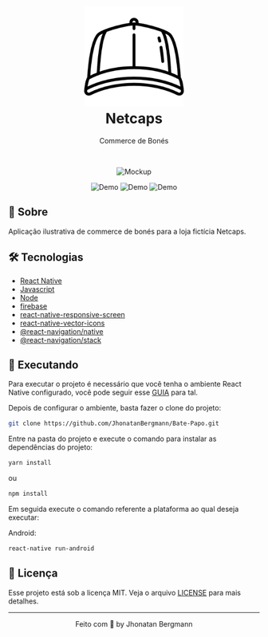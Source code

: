 <h1 align="center">
  <img src="assets/imgs/github/iconpage.png" width="200" height="200" alt="icon" >
  <br>
  Netcaps
</h1>

<p align="center">Commerce de Bonés</p>

<br>

<p align="center">
  <img src="x" alt="Mockup" >
</p>

<p align="center">
  <img src="assets/imgs/github/gif1.gif" alt="Demo" width="300" height="650"  >
  <img src="assets/imgs/github/gif2.gif" alt="Demo" width="300" height="650" >
  <img src="assets/imgs/github/gif3.gif" alt="Demo" width="300" height="650" >
</p>

## 📅 Sobre

Aplicação ilustrativa de commerce de bonés para a loja fictícia Netcaps.  

## 🛠 Tecnologias
- [React Native](https://facebook.github.io/react-native/)
- [Javascript](https://devdocs.io/javascript/)
- [Node](https://nodejs.org/en/)
- [firebase](https://firebase.google.com/?hl=pt-br)
- [react-native-responsive-screen](https://www.npmjs.com/package/react-native-responsive-screen)
- [react-native-vector-icons](https://github.com/oblador/react-native-vector-icons)
- [@react-navigation/native](https://reactnavigation.org/)
- [@react-navigation/stack](https://reactnavigation.org/docs/stack-navigator/)

## 📱 Executando 

Para executar o projeto é necessário que você tenha o ambiente React Native configurado, você pode seguir esse [GUIA](https://reactnative.dev/docs/environment-setup) para tal.

Depois de configurar o ambiente, basta fazer o clone do projeto:

```sh
git clone https://github.com/JhonatanBergmann/Bate-Papo.git
```

Entre na pasta do projeto e execute o comando para instalar as dependências do projeto:

```sh
yarn install
```
ou
```sh
npm install
```

Em seguida execute o comando referente a plataforma ao qual deseja executar:

Android:

```sh
react-native run-android
```

## 📝 Licença

Esse projeto está sob a licença MIT. Veja o arquivo [LICENSE](LICENSE) para mais detalhes.

---

<p align="center">
 Feito com 💜 by Jhonatan Bergmann
</p>
